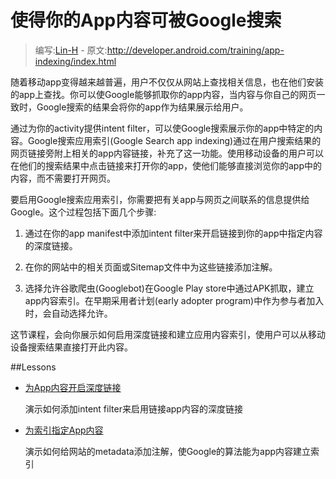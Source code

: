 # 使得你的App内容可被Google搜索

> 编写:[Lin-H](https://github.com/Lin-H) - 原文:<http://developer.android.com/training/app-indexing/index.html>

随着移动app变得越来越普遍，用户不仅仅从网站上查找相关信息，也在他们安装的app上查找。你可以使Google能够抓取你的app内容，当内容与你自己的网页一致时，Google搜索的结果会将你的app作为结果展示给用户。

通过为你的activity提供intent filter，可以使Google搜索展示你的app中特定的内容。Google搜索应用索引(Google Search app indexing)通过在用户搜索结果的网页链接旁附上相关的app内容链接，补充了这一功能。使用移动设备的用户可以在他们的搜索结果中点击链接来打开你的app，使他们能够直接浏览你的app中的内容，而不需要打开网页。

要启用Google搜索应用索引，你需要把有关app与网页之间联系的信息提供给Google。这个过程包括下面几个步骤:

1. 通过在你的app manifest中添加intent filter来开启链接到你的app中指定内容的深度链接。

2. 在你的网站中的相关页面或Sitemap文件中为这些链接添加注解。

3. 选择允许谷歌爬虫(Googlebot)在Google Play store中通过APK抓取，建立app内容索引。在早期采用者计划(early adopter program)中作为参与者加入时，会自动选择允许。

这节课程，会向你展示如何启用深度链接和建立应用内容索引，使用户可以从移动设备搜索结果直接打开此内容。

##Lessons

* [为App内容开启深度链接](deep-linking.md)

  演示如何添加intent filter来启用链接app内容的深度链接


* [为索引指定App内容](enable-app-indexing.md)

  演示如何给网站的metadata添加注解，使Google的算法能为app内容建立索引
